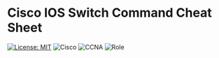 # Cisco IOS Switch Command Cheat Sheet

[![License: MIT](https://img.shields.io/badge/License-MIT-yellow.svg)](LICENSE)
![Cisco](https://img.shields.io/badge/Cisco-Networking-blue?logo=cisco&logoColor=white)
![CCNA](https://img.shields.io/badge/CCNA-Study%20Guide-orange)
![Role](https://img.shields.io/badge/Role-Network%20Engineer-green)
